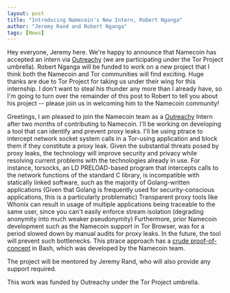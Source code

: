 ```yaml
---
layout: post
title: "Introducing Namecoin's New Intern, Robert Nganga"
author: "Jeremy Rand and Robert Nganga"
tags: [News]
---
```


Hey everyone, Jeremy here.  We're happy to announce that Namecoin has accepted an intern via [Outreachy](https://www.outreachy.org/) (we are participating under the Tor Project umbrella).  Robert Nganga will be funded to work on a new project that I think both the Namecoin and Tor communities will find exciting.  Huge thanks are due to Tor Project for taking us under their wing for this internship.  I don't want to steal his thunder any more than I already have, so I'm going to turn over the remainder of this post to Robert to tell you about his project -- please join us in welcoming him to the Namecoin community!

Greetings, I am pleased to join the Namecoin team as a [Outreachy](https://www.outreachy.org/) Intern after two months of contributing to Namecoin. I'll be working on developing a tool that can identify and prevent proxy leaks. I'll be using ptrace to intercept network socket system calls in a Tor-using application and block them if they constitute a proxy leak. Given the substantial threats posed by proxy leaks, the technology will improve security and privacy while resolving current problems with the technologies already in use. For instance, torsocks, an LD PRELOAD-based program that intercepts calls to the network functions of the standard C library, is incompatible with statically linked software, such as the majority of Golang-written applications (Given that Golang is frequently used for security-conscious applications, this is a particularly problematic) Transparent proxy tools like Whonix can result in usage of multiple applications being traceable to the same user, since you can't easily enforce stream isolation (degrading anonymity into much weaker pseudonymity)
Furthermore, prior Namecoin development such as the Namecoin support in Tor Browser, was for a period slowed down by manual audits for proxy leaks. In the future, the tool will prevent such bottlenecks. This ptrace approach has a [crude proof-of-concept](https://github.com/JeremyRand/heteronculous) in Bash, which was developed by the Namecoin team.

The project will be mentored by Jeremy Rand, who will also provide any support required.

This work was funded by Outreachy under the Tor Project umbrella.
